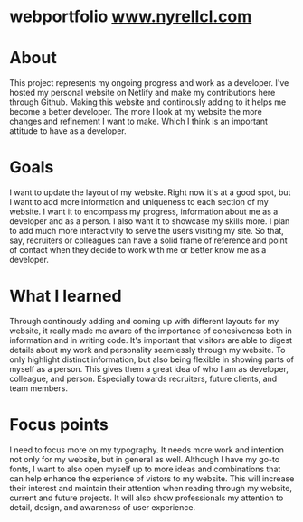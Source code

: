 # webportfolio www.nyrellcl.com

# About
This project represents my ongoing progress and work as a developer. I've hosted my personal website on Netlify
and make my contributions here through Github. Making this website and continously adding to it helps me become a better
developer. The more I look at my website the more changes and refinement I want to make. Which I think is an important attitude to have
as a developer. 

# Goals
I want to update the layout of my website. Right now it's at a good spot, but I want to add more information and uniqueness to each section of my website.
I want it to encompass my progress, information about me as a developer and as a person. I also want it to showcase my skills more. 
I plan to add much more interactivity to serve the users visiting my site. So that, say, recruiters or colleagues can have a solid frame of 
reference and point of contact when they decide to work with me or better know me as a developer.

# What I learned
Through continously adding and coming up with different layouts for my website, it really made me aware of the importance of cohesiveness both in information and
in writing code. It's important that visitors are able to digest details about my work and personality seamlessly through my website. To only highlight distinct information, but also being flexible in showing parts of myself as a person. This gives them a great idea of who I am as developer, colleague, and person. Especially towards recruiters, future clients, and team members. 

# Focus points
I need to focus more on my typography. It needs more work and intention not only for my website, but in general as well. Although I have my go-to fonts, I want to also open myself 
up to more ideas and combinations that can help enhance the experience of vistors to my website. This will increase their interest and maintain their attention when reading through my website, current and future projects. It will also show professionals my attention to detail, design, and awareness of user experience. 

